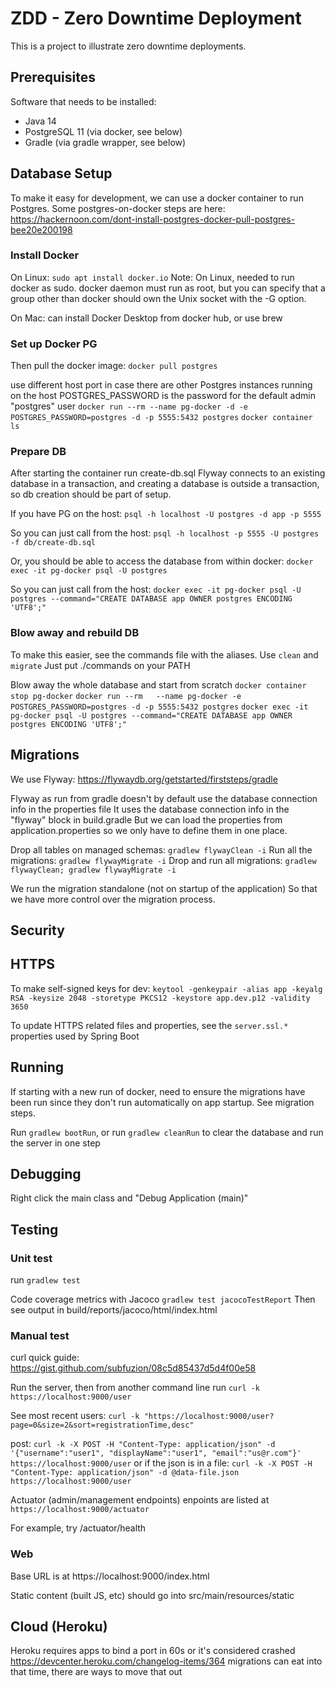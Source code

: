 # ZDD - Zero Downtime Deployment

This is a project to illustrate zero downtime deployments.

## Prerequisites

Software that needs to be installed:

* Java 14
* PostgreSQL 11 (via docker, see below)
* Gradle (via gradle wrapper, see below)

## Database Setup



To make it easy for development, we can use a docker container to run Postgres.
Some postgres-on-docker steps are here: https://hackernoon.com/dont-install-postgres-docker-pull-postgres-bee20e200198


### Install Docker


On Linux: `sudo apt install docker.io`
Note: On Linux, needed to run docker as sudo.
docker daemon must run as root, but you can specify that a group other than docker should own the Unix socket with the -G option.

On Mac: can install Docker Desktop from docker hub, or use brew


### Set up Docker PG

Then pull the docker image: `docker pull postgres`

use different host port in case there are other Postgres instances running on the host
POSTGRES_PASSWORD is the password for the default admin "postgres" user
`docker run --rm --name pg-docker -d -e POSTGRES_PASSWORD=postgres -d -p 5555:5432 postgres`
`docker container ls`

### Prepare DB

After starting the container run create-db.sql 
Flyway connects to an existing database in a transaction,
and creating a database is outside a transaction, so db creation should be part of setup.

If you have PG on the host: `psql -h localhost -U postgres -d app -p 5555`

So you can just call from the host:
`psql -h localhost -p 5555 -U postgres -f db/create-db.sql`

Or, you should be able to access the database from within docker:
`docker exec -it pg-docker psql -U postgres`

So you can just call from the host:
`docker exec -it pg-docker psql -U postgres --command="CREATE DATABASE app OWNER postgres ENCODING 'UTF8';"`

### Blow away and rebuild DB


To make this easier, see the commands file with the aliases.
Use `clean` and `migrate`
Just put ./commands on your PATH


Blow away the whole database and start from scratch
`docker container stop pg-docker`
`docker run --rm   --name pg-docker -e POSTGRES_PASSWORD=postgres -d -p 5555:5432 postgres`
`docker exec -it pg-docker psql -U postgres --command="CREATE DATABASE app OWNER postgres ENCODING 'UTF8';"`


## Migrations

We use Flyway: https://flywaydb.org/getstarted/firststeps/gradle

Flyway as run from gradle doesn't by default use the database connection info in the properties file
It uses the database connection info in the "flyway" block in build.gradle
But we can load the properties from application.properties so we only have to define them in one place.

Drop all tables on managed schemas: `gradlew flywayClean -i`
Run all the migrations: `gradlew flywayMigrate -i`
Drop and run all migrations: `gradlew flywayClean; gradlew flywayMigrate -i`

We run the migration standalone (not on startup of the application)
So that we have more control over the migration process.

## Security

## HTTPS

To make self-signed keys for dev:
`keytool -genkeypair -alias app -keyalg RSA -keysize 2048 -storetype PKCS12 -keystore app.dev.p12 -validity 3650`

To update HTTPS related files and properties, see the `server.ssl.*` properties used by Spring Boot

## Running

If starting with a new run of docker, need to ensure the migrations have been run
since they don't run automatically on app startup. See migration steps.

Run `gradlew bootRun`, or run `gradlew cleanRun` to clear the database and run the server in one step

## Debugging

Right click the main class and "Debug Application (main)"

## Testing

### Unit test
 
run `gradlew test`

Code coverage metrics with Jacoco
`gradlew test jacocoTestReport`
Then see output in build/reports/jacoco/html/index.html

### Manual test

curl quick guide: https://gist.github.com/subfuzion/08c5d85437d5d4f00e58

Run the server, then from another command line run `curl -k https://localhost:9000/user`

See most recent users:
`curl -k "https://localhost:9000/user?page=0&size=2&sort=registrationTime,desc"`

post:
`curl -k -X POST -H "Content-Type: application/json" -d '{"username":"user1", "displayName":"user1", "email":"us@r.com"}' https://localhost:9000/user`
or if the json is in a file:
`curl -k -X POST -H "Content-Type: application/json" -d @data-file.json https://localhost:9000/user`

Actuator (admin/management endpoints) enpoints are listed at
`https://localhost:9000/actuator`

For example, try /actuator/health

### Web

Base URL is at https://localhost:9000/index.html

Static content (built JS, etc) should go into src/main/resources/static




## Cloud (Heroku)
 
Heroku requires apps to bind a port in 60s or it's considered crashed
https://devcenter.heroku.com/changelog-items/364
migrations can eat into that time, there are ways to move that out

